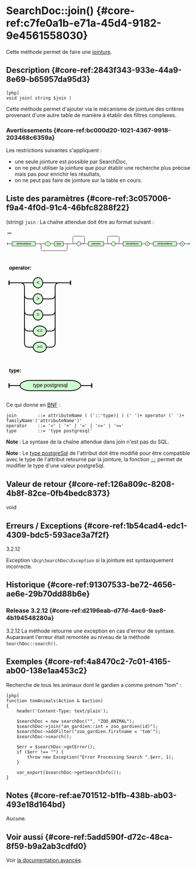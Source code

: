 # SearchDoc::join() {#core-ref:c7fe0a1b-e71a-45d4-9182-9e4561558030}

Cette méthode permet de faire une [jointure][jointure]. 


## Description {#core-ref:2843f343-933e-44a9-8e69-b65957da95d3}

    [php]
    void join( string $join )

Cette méthode permet d'ajouter via le mécanisme de jointure des critères
provenant d'une autre table de manière à établir des filtres complexes.

### Avertissements {#core-ref:bc000d20-1021-4367-9918-203468c6359a}

Les restrictions suivantes s'appliquent :

* une seule jointure est possible par SearchDoc,
* on ne peut utiliser la jointure que pour établir une recherche plus précise
  mais pas pour enrichir les résultats,
* on ne peut pas faire de jointure sur la table en cours.

## Liste des paramètres {#core-ref:3c057006-f9a4-4f0d-91c4-46bfc8288f22}

(string) `join`
:   La chaîne attendue doit être au format suivant :
    
<svg width="100%" height="160" viewBox="-8 -86 1160 160 " xmlns="http://www.w3.org/2000/svg" version="1.1">
<defs><style type="text/css">.terminal_rect{fill:rgb(206,255,206);stroke:black;stroke-width:2;}.terminal_text{fill:black;font-family:Verdana,Sans-serif;text-anchor:middle;font-size:14px;}.symbol_rect{fill:rgb(206,255,206);stroke:black;stroke-width:2;}.symbol_text{fill:black;font-family:Verdana,Sans-serif;font-weight:bold;font-style:italic;text-anchor:middle;font-size:14px;}.path{fill:none;stroke:black;stroke-width:2;}.rule_text{fill:black;font-family:Verdana,Sans-serif;font-weight:bold;font-size:14px;}.rule_path_edge{fill:none;stroke:black;stroke-width:3;}</style></defs>
<text class="rule_text" x="0" y="-64" >join:</text>
<rect class="symbol_rect" x="30" y="-14" width="146" height="28" rx="1" />
<text class="symbol_text" x="103" y="4" >attributeName</text>
<rect class="terminal_rect" x="236" y="-14" width="36" height="28" rx="28" />
<text class="terminal_text" x="254" y="4" >::</text>
<rect class="symbol_rect" x="296" y="-14" width="56" height="28" rx="1" />
<text class="symbol_text" x="324" y="4" >type</text>
<path class="path" d="M272 0 L296 0" />
<path class="path" d="M236 44 L252 44" />
<path class="path" d="M200 0 L236 0 M200 0 Q212 0 212 12 M388 0 L352 0 M388 0 Q376 0 376 12" />
<path class="path" d="M224 44 L236 44 M224 44 Q212 44 212 32 L212 12 M364 44 L252 44 M364 44 Q376 44 376 32 L376 12" />
<rect class="terminal_rect" x="436" y="-14" width="26" height="28" rx="28" />
<text class="terminal_text" x="449" y="4" > </text>
<path class="path" d="M436 0 L412 0 M424 0 Q412 0 412 -12 L412 -36 Q412 -48 424 -48 L474 -48 Q486 -48 486 -36 L486 -12 Q486 0 474 0 L462 0 L486 0" />
<rect class="symbol_rect" x="510" y="-14" width="96" height="28" rx="1" />
<text class="symbol_text" x="558" y="4" >operator</text>
<rect class="terminal_rect" x="654" y="-14" width="26" height="28" rx="28" />
<text class="terminal_text" x="667" y="4" > </text>
<path class="path" d="M654 0 L630 0 M642 0 Q630 0 630 -12 L630 -36 Q630 -48 642 -48 L692 -48 Q704 -48 704 -36 L704 -12 Q704 0 692 0 L680 0 L704 0" />
<rect class="symbol_rect" x="728" y="-14" width="116" height="28" rx="1" />
<text class="symbol_text" x="786" y="4" >familyName</text>
<rect class="terminal_rect" x="868" y="-14" width="26" height="28" rx="28" />
<text class="terminal_text" x="881" y="4" >(</text>
<rect class="symbol_rect" x="918" y="-14" width="146" height="28" rx="1" />
<text class="symbol_text" x="991" y="4" >attributeName</text>
<rect class="terminal_rect" x="1088" y="-14" width="26" height="28" rx="28" />
<text class="terminal_text" x="1101" y="4" >)</text>
<path class="path" d="M176 0 L200 0" />
<path class="path" d="M388 0 L412 0" />
<path class="path" d="M486 0 L510 0" />
<path class="path" d="M606 0 L630 0" />
<path class="path" d="M704 0 L728 0" />
<path class="path" d="M844 0 L868 0" />
<path class="path" d="M894 0 L918 0" />
<path class="path" d="M1064 0 L1088 0" />
<path class="path" d="M0 0 L30 0 M1144 0 L1114 0" />
<path class="rule_path_edge" d="M0 -6 L0 6 M1144 -6 L1144 6" />
</svg>
<br />
<br />
<svg width="184" height="264" viewBox="-8 -58 184 264 " xmlns="http://www.w3.org/2000/svg" version="1.1">
<defs><style type="text/css">.terminal_rect{fill:rgb(206,255,206);stroke:black;stroke-width:2;}.terminal_text{fill:black;font-family:Verdana,Sans-serif;text-anchor:middle;font-size:14px;}.symbol_rect{fill:rgb(206,255,206);stroke:black;stroke-width:2;}.symbol_text{fill:black;font-family:Verdana,Sans-serif;font-weight:bold;font-style:italic;text-anchor:middle;font-size:14px;}.path{fill:none;stroke:black;stroke-width:2;}.rule_text{fill:black;font-family:Verdana,Sans-serif;font-weight:bold;font-size:14px;}.rule_path_edge{fill:none;stroke:black;stroke-width:3;}</style></defs>
<text class="rule_text" x="0" y="-36" >operator:</text>
<rect class="terminal_rect" x="66" y="-14" width="26" height="28" rx="28" />
<text class="terminal_text" x="79" y="4" >&lt;</text>
<rect class="terminal_rect" x="66" y="30" width="26" height="28" rx="28" />
<text class="terminal_text" x="79" y="48" >&gt;</text>
<rect class="terminal_rect" x="66" y="74" width="26" height="28" rx="28" />
<text class="terminal_text" x="79" y="92" >=</text>
<rect class="terminal_rect" x="66" y="118" width="36" height="28" rx="28" />
<text class="terminal_text" x="84" y="136" >&lt;=</text>
<rect class="terminal_rect" x="66" y="162" width="36" height="28" rx="28" />
<text class="terminal_text" x="84" y="180" >&gt;=</text>
<path class="path" d="M30 0 L66 0 M30 0 Q42 0 42 12 M138 0 L92 0 M138 0 Q126 0 126 12" />
<path class="path" d="M54 44 L66 44 M54 44 Q42 44 42 32 L42 12 M114 44 L92 44 M114 44 Q126 44 126 32 L126 12" />
<path class="path" d="M54 88 L66 88 M54 88 Q42 88 42 76 L42 32 M114 88 L92 88 M114 88 Q126 88 126 76 L126 32" />
<path class="path" d="M54 132 L66 132 M54 132 Q42 132 42 120 L42 76 M114 132 L102 132 M114 132 Q126 132 126 120 L126 76" />
<path class="path" d="M54 176 L66 176 M54 176 Q42 176 42 164 L42 120 M114 176 L102 176 M114 176 Q126 176 126 164 L126 120" />
<path class="path" d="M0 0 L30 0 M168 0 L138 0" />
<path class="rule_path_edge" d="M0 -6 L0 6 M168 -6 L168 6" />
</svg>
<br />
<br />
<svg width="242" height="88" viewBox="-8 -58 242 88 " xmlns="http://www.w3.org/2000/svg" version="1.1">
<defs><style type="text/css">.terminal_rect{fill:rgb(206,255,206);stroke:black;stroke-width:2;}.terminal_text{fill:black;font-family:Verdana,Sans-serif;text-anchor:middle;font-size:14px;}.symbol_rect{fill:rgb(206,255,206);stroke:black;stroke-width:2;}.symbol_text{fill:black;font-family:Verdana,Sans-serif;font-weight:bold;font-style:italic;text-anchor:middle;font-size:14px;}.path{fill:none;stroke:black;stroke-width:2;}.rule_text{fill:black;font-family:Verdana,Sans-serif;font-weight:bold;font-size:14px;}.rule_path_edge{fill:none;stroke:black;stroke-width:3;}</style></defs>
<text class="rule_text" x="0" y="-36" >type:</text>
<rect class="terminal_rect" x="30" y="-14" width="166" height="28" rx="28" />
<text class="terminal_text" x="113" y="4" >type postgresql</text>
<path class="path" d="M0 0 L30 0 M226 0 L196 0" />
<path class="rule_path_edge" d="M0 -6 L0 6 M226 -6 L226 6" />
</svg>

Ce qui donne en [BNF][WP_BNF] :

    join        ::= attributeName ( ('::'type)| ) (' ')+ operator (' ')+ familyName'('attributeName')'
    operator    ::= '<' | '>' | '=' | '<=' | '>='
    type        ::= 'type postgresql'

**Note** : La syntaxe de la chaîne attendue dans join n'est pas du SQL.


**Note** : Le [type postgreSql][pgtype] de l'attribut doit être modifié pour
être compatible avec le type de l'attribut retourné par la jointure, la fonction
[`::`][pgcast] permet de modifier le type d'une valeur postgreSql.

## Valeur de retour {#core-ref:126a809c-8208-4b8f-82ce-0fb4bedc8373}

void

## Erreurs / Exceptions {#core-ref:1b54cad4-edc1-4309-bdc5-593ace3a7f2f}

<span class="flag from release">3.2.12</span>

Exception `\Dcp\SearchDoc\Exception` si la jointure est syntaxiquement
incorrecte.


## Historique {#core-ref:91307533-be72-4656-ae6e-29b70dd88b6e}

### Release 3.2.12 {#core-ref:d2196eab-d77d-4ac6-9ae8-4b194548280a}

<span class="flag from release">3.2.12</span>
La méthode retourne une exception en cas d'erreur de syntaxe. Auparavant
l'erreur était remontée au niveau de la méthode `SearchDoc::search()`.

## Exemples {#core-ref:4a8470c2-7c01-4165-ab00-138e1aa453c2}

Recherche de tous les animaux dont le gardien a comme prénom "tom" :

    [php]
    function tomAnimals(Action & $action)
    {
        header('Content-Type: text/plain');
        
        $searchDoc = new searchDoc("", "ZOO_ANIMAL");
        $searchDoc->join("an_gardien::int = zoo_gardien(id)");
        $searchDoc->addFilter("zoo_gardien.firstname = 'tom'");
        $searchDoc->search();
        
        $err = $searchDoc->getError();
        if ($err !== "") {
            throw new Exception("Error Processing Search ".$err, 1);
        }
        
        var_export($searchDoc->getSearchInfo());
    }


## Notes {#core-ref:ae701512-b1fb-438b-ab03-493e18d164bd}

Aucune.

## Voir aussi {#core-ref:5add590f-d72c-48ca-8f59-b9a2ab3cdfd0}

Voir [la documentation avancée][exempleJointure].

<!-- links -->

[WP_BNF]: http://fr.wikipedia.org/wiki/Backus_Naur_Form "Définition de la Forme de Backus-Naur sur Wikipedia"
[pgtype]:   http://www.postgresql.org/docs/8.4/static/datatype.html "Postgresql : datatype"
[pgcast]:   http://www.postgresql.org/docs/8.4/static/sql-expressions.html#SQL-SYNTAX-TYPE-CASTS "Postgresql : cast"
[exempleJointure]:      #core-ref:82d4a6a8-39da-4ad1-a697-8da77c9aff07
[jointure]:    https://fr.wikipedia.org/wiki/Jointure_(informatique) "Définition sur Wikipédia"
